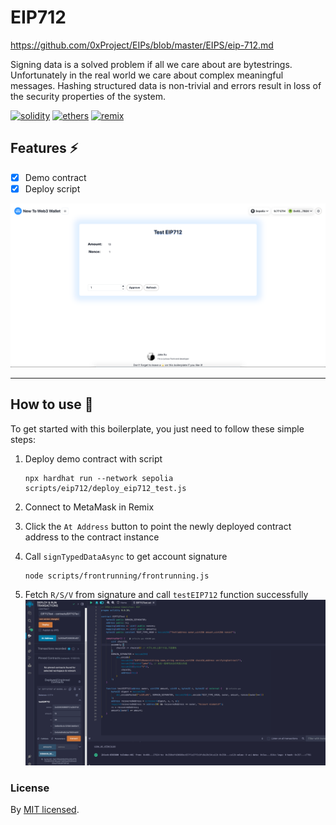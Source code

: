 # EIP712

https://github.com/0xProject/EIPs/blob/master/EIPS/eip-712.md

Signing data is a solved problem if all we care about are bytestrings. Unfortunately in the real world we care about complex meaningful messages. Hashing structured data is non-trivial and errors result in loss of the security properties of the system.

[![solidity]][solidityURL]
[![ethers]][ethersURL]
[![remix]][remixURL]

## Features ⚡

- [x] Demo contract
- [x] Deploy script

![EIP712 Test UI](../../public/assets/screenshots/eip712-ui.png)

---

## How to use 🤔

To get started with this boilerplate, you just need to follow these simple steps:

1. Deploy demo contract with script

   ```
   npx hardhat run --network sepolia scripts/eip712/deploy_eip712_test.js
   ```

2. Connect to MetaMask in Remix


3. Click the `At Address` button to point the newly deployed contract address to the contract instance


4. Call `signTypedDataAsync` to get account signature

   ```
   node scripts/frontrunning/frontrunning.js
   ```
   
5. Fetch `R/S/V` from signature and call `testEIP712` function successfully
   ![MetaMask](../../public/assets/screenshots/eip712-remix.png)

### License

By [MIT licensed](../../LICENSE).

[solidity]: https://img.shields.io/badge/Solidity-000000?style=for-the-badge&logo=solidity&logoColor=FFFFFF
[solidityURL]: https://nextjs.org/
[ethers]: https://img.shields.io/badge/Ethers-6790df?style=for-the-badge&logo=ethers
[ethersURL]: https://docs.ethers.org/v6/
[remix]: https://img.shields.io/badge/Remix-007aa6?style=for-the-badge
[remixURL]: https://remix.ethereum.org/
